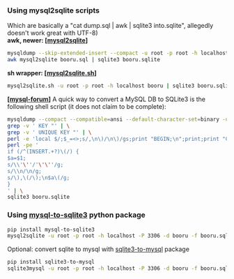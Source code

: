 ### Using mysql2sqlite scripts
Which are basically a "cat dump.sql | awk | sqlite3 into.sqlite", allegedly doesn't work great with UTF-8\)</br>
**awk, newer: \[[mysql2sqlite]\]**
```bash
mysqldump --skip-extended-insert --compact -u root -p root -h localhost booru > booru.sql
awk mysql2sqlite booru.sql | sqlite3 booru.sqlite
```
**sh wrapper: \[[mysql2sqlite.sh]\]**
```bash
mysql2sqlite.sh -u root -p root -h localhost booru | sqlite3 booru.sqlite
```
**\[[mysql-forum]\]** A quick way to convert a MySQL DB to SQLite3 is the following shell script (it does not claim to be complete):
```bash
mysqldump --compact --compatible=ansi --default-character-set=binary -u root -p root -h localhost booru | \
grep -v ' KEY "' | \
grep -v ' UNIQUE KEY "' | \
perl -e 'local $/;$_=<>;s/,\n\)/\n\)/gs;print "BEGIN;\n";print;print "COMMIT;\n"' | \
perl -pe '
if (/^(INSERT.+?)\(/) {
$a=$1;
s/\\'\''/'\'\''/g;
s/\\n/\n/g;
s/\),\(/\);\n$a\(/g;
}
' | \
sqlite3 booru.sqlite
```
### Using [mysql-to-sqlite3] python package
```bash
pip install mysql-to-sqlite3
mysql2sqlite -u root -p root -h localhost -P 3306 -d booru -f booru.sqlite --vacuum
```
Optional: convert sqlite to mysql with [sqlite3-to-mysql] package
```bash
pip install sqlite3-to-mysql
sqlite3mysql -u root -p root -h localhost -P 3306 -d booru -f booru.sqlite
```


[mysql2sqlite]: https://github.com/dumblob/mysql2sqlite/blob/master/mysql2sqlite
[mysql2sqlite.sh]: https://gist.github.com/esperlu/943776
[mysql-forum]: https://forums.mysql.com/read.php?145,68269,92627#msg-92627
[mysql-to-sqlite3]: https://pypi.org/project/mysql-to-sqlite3/
[sqlite3-to-mysql]: https://pypi.org/project/sqlite3-to-mysql/
